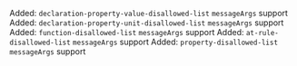 Added: `declaration-property-value-disallowed-list` `messageArgs` support
Added: `declaration-property-unit-disallowed-list` `messageArgs` support
Added: `function-disallowed-list` `messageArgs` support
Added: `at-rule-disallowed-list` `messageArgs` support
Added: `property-disallowed-list` `messageArgs` support
